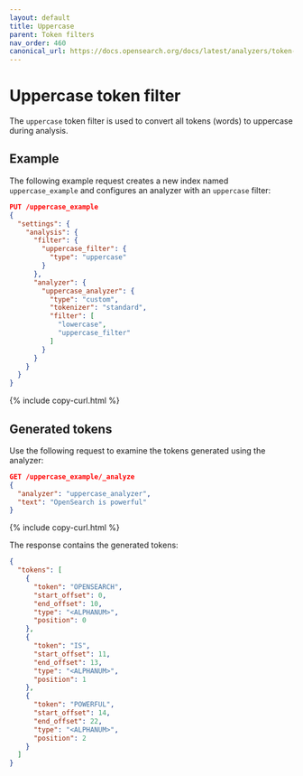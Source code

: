 ```yaml
---
layout: default
title: Uppercase
parent: Token filters
nav_order: 460
canonical_url: https://docs.opensearch.org/docs/latest/analyzers/token-filters/uppercase/
---
```


# Uppercase token filter

The `uppercase` token filter is used to convert all tokens (words) to uppercase during analysis.

## Example

The following example request creates a new index named `uppercase_example` and configures an analyzer with an `uppercase` filter:

```json
PUT /uppercase_example
{
  "settings": {
    "analysis": {
      "filter": {
        "uppercase_filter": {
          "type": "uppercase"
        }
      },
      "analyzer": {
        "uppercase_analyzer": {
          "type": "custom",
          "tokenizer": "standard",
          "filter": [
            "lowercase",
            "uppercase_filter"
          ]
        }
      }
    }
  }
}
```
{% include copy-curl.html %}

## Generated tokens

Use the following request to examine the tokens generated using the analyzer:

```json
GET /uppercase_example/_analyze
{
  "analyzer": "uppercase_analyzer",
  "text": "OpenSearch is powerful"
}
```
{% include copy-curl.html %}

The response contains the generated tokens:

```json
{
  "tokens": [
    {
      "token": "OPENSEARCH",
      "start_offset": 0,
      "end_offset": 10,
      "type": "<ALPHANUM>",
      "position": 0
    },
    {
      "token": "IS",
      "start_offset": 11,
      "end_offset": 13,
      "type": "<ALPHANUM>",
      "position": 1
    },
    {
      "token": "POWERFUL",
      "start_offset": 14,
      "end_offset": 22,
      "type": "<ALPHANUM>",
      "position": 2
    }
  ]
}
```
